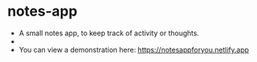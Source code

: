 # notes-app
* A small notes app, to keep track of activity or thoughts.
* 
* You can view a demonstration here: https://notesappforyou.netlify.app
